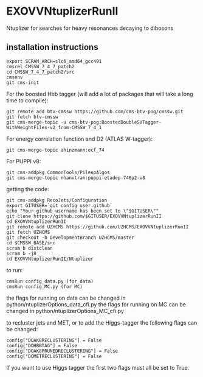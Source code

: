 # EXOVVNtuplizerRunII
Ntuplizer for searches for heavy resonances decaying to dibosons

## installation instructions

```
export SCRAM_ARCH=slc6_amd64_gcc491
cmsrel CMSSW_7_4_7_patch2
cd CMSSW_7_4_7_patch2/src
cmsenv
git cms-init
```

For the boosted Hbb tagger (will add a lot of packages that will take a long time to compile):
```
git remote add btv-cmssw https://github.com/cms-btv-pog/cmssw.git
git fetch btv-cmssw
git cms-merge-topic -u cms-btv-pog:BoostedDoubleSVTagger-WithWeightFiles-v2_from-CMSSW_7_4_1
```

For energy correlation function and D2 (ATLAS W-tagger):
```
git cms-merge-topic ahinzmann:ecf_74
```

For PUPPI v8:
```
git cms-addpkg CommonTools/PileupAlgos
git cms-merge-topic nhanvtran:puppi-etadep-746p2-v8
```

getting the code:
```
git cms-addpkg RecoJets/Configuration
export GITUSER=`git config user.github`
echo "Your github username has been set to \"$GITUSER\""
git clone https://github.com/$GITUSER/EXOVVNtuplizerRunII
cd EXOVVNtuplizerRunII
git remote add UZHCMS https://github.com/UZHCMS/EXOVVNtuplizerRunII
git fetch UZHCMS
git checkout -b DevelopmentBranch UZHCMS/master
cd $CMSSW_BASE/src
scram b distclean
scram b -j8
cd EXOVVNtuplizerRunII/Ntuplizer
```

to run:
```
cmsRun config_data.py (for data)
cmsRun config_MC.py (for MC)
```

the flags for running on data can be changed in python/ntuplizerOptions_data_cfi.py
the flags for running on MC can be changed in python/ntuplizerOptions_MC_cfi.py

to recluster jets and MET, or to add the Higgs-tagger the following flags can be changed:
```
config["DOAK8RECLUSTERING"] = False
config["DOHBBTAG"] = False
config["DOAK8PRUNEDRECLUSTERING"] = False
config["DOMETRECLUSTERING"] = False
```
If you want to use Higgs tagger the first two flags must all be set to True.
